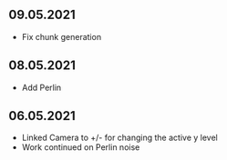 ## 09.05.2021
* Fix chunk generation

## 08.05.2021
* Add Perlin

## 06.05.2021

* Linked Camera to +/- for changing the active y level
* Work continued on Perlin noise
